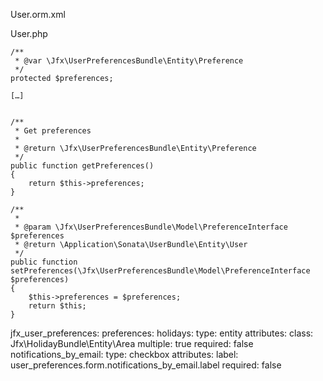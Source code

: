 
User.orm.xml

<one-to-one field="preferences" target-entity="Jfx\UserPreferencesBundle\Entity\Preference" mapped-by="user" />

User.php

	/**
     * @var \Jfx\UserPreferencesBundle\Entity\Preference
     */
    protected $preferences;
    
    […]
    
    
    /**
     * Get preferences
     *
     * @return \Jfx\UserPreferencesBundle\Entity\Preference
     */
    public function getPreferences()
    {
        return $this->preferences;
    }

    /**
     * 
     * @param \Jfx\UserPreferencesBundle\Model\PreferenceInterface $preferences
     * @return \Application\Sonata\UserBundle\Entity\User
     */
    public function setPreferences(\Jfx\UserPreferencesBundle\Model\PreferenceInterface $preferences)
    {
        $this->preferences = $preferences;
        return $this;
    }
    
    
    
jfx_user_preferences:
  preferences:
    holidays:
      type: entity
      attributes:
        class: Jfx\HolidayBundle\Entity\Area
        multiple: true
        required: false
    notifications_by_email:
      type: checkbox
      attributes:
        label: user_preferences.form.notifications_by_email.label
        required: false    